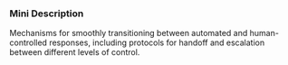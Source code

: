 ### Mini Description

Mechanisms for smoothly transitioning between automated and human-controlled responses, including protocols for handoff and escalation between different levels of control.
